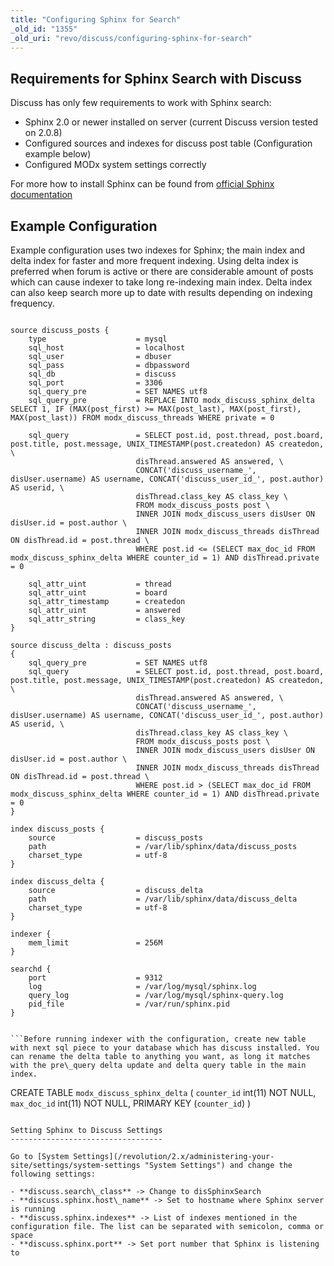 ```yaml
---
title: "Configuring Sphinx for Search"
_old_id: "1355"
_old_uri: "revo/discuss/configuring-sphinx-for-search"
---
```


Requirements for Sphinx Search with Discuss
-------------------------------------------

Discuss has only few requirements to work with Sphinx search:

- Sphinx 2.0 or newer installed on server (current Discuss version tested on 2.0.8)
- Configured sources and indexes for discuss post table (Configuration example below)
- Configured MODx system settings correctly

For more how to install Sphinx can be found from [official Sphinx documentation](http://sphinxsearch.com/docs/)

Example Configuration
---------------------

Example configuration uses two indexes for Sphinx; the main index and delta index for faster and more frequent indexing. Using delta index is preferred when forum is active or there are considerable amount of posts which can cause indexer to take long re-indexing main index. Delta index can also keep search more up to date with results depending on indexing frequency.

```

source discuss_posts {
    type                    = mysql
    sql_host                = localhost
    sql_user                = dbuser
    sql_pass                = dbpassword
    sql_db                  = discuss
    sql_port                = 3306
    sql_query_pre           = SET NAMES utf8
    sql_query_pre           = REPLACE INTO modx_discuss_sphinx_delta SELECT 1, IF (MAX(post_first) >= MAX(post_last), MAX(post_first), MAX(post_last)) FROM modx_discuss_threads WHERE private = 0

    sql_query               = SELECT post.id, post.thread, post.board, post.title, post.message, UNIX_TIMESTAMP(post.createdon) AS createdon, \
                            disThread.answered AS answered, \
                            CONCAT('discuss_username_', disUser.username) AS username, CONCAT('discuss_user_id_', post.author) AS userid, \
                            disThread.class_key AS class_key \
                            FROM modx_discuss_posts post \
                            INNER JOIN modx_discuss_users disUser ON disUser.id = post.author \
                            INNER JOIN modx_discuss_threads disThread ON disThread.id = post.thread \
                            WHERE post.id <= (SELECT max_doc_id FROM modx_discuss_sphinx_delta WHERE counter_id = 1) AND disThread.private = 0

    sql_attr_uint           = thread
    sql_attr_uint           = board
    sql_attr_timestamp      = createdon
    sql_attr_uint           = answered
    sql_attr_string         = class_key
}

source discuss_delta : discuss_posts
{
    sql_query_pre           = SET NAMES utf8
    sql_query               = SELECT post.id, post.thread, post.board, post.title, post.message, UNIX_TIMESTAMP(post.createdon) AS createdon, \
                            disThread.answered AS answered, \
                            CONCAT('discuss_username_', disUser.username) AS username, CONCAT('discuss_user_id_', post.author) AS userid, \
                            disThread.class_key AS class_key \
                            FROM modx_discuss_posts post \
                            INNER JOIN modx_discuss_users disUser ON disUser.id = post.author \
                            INNER JOIN modx_discuss_threads disThread ON disThread.id = post.thread \
                            WHERE post.id > (SELECT max_doc_id FROM modx_discuss_sphinx_delta WHERE counter_id = 1) AND disThread.private = 0
}

index discuss_posts {
    source                  = discuss_posts
    path                    = /var/lib/sphinx/data/discuss_posts
    charset_type            = utf-8
}

index discuss_delta {
    source                  = discuss_delta
    path                    = /var/lib/sphinx/data/discuss_delta
    charset_type            = utf-8
}

indexer {
    mem_limit               = 256M
}

searchd {
    port                    = 9312
    log                     = /var/log/mysql/sphinx.log
    query_log               = /var/log/mysql/sphinx-query.log
    pid_file                = /var/run/sphinx.pid
}


```Before running indexer with the configuration, create new table with next sql piece to your database which has discuss installed. You can rename the delta table to anything you want, as long it matches with the pre\_query delta update and delta query table in the main index.

```

CREATE TABLE `modx_discuss_sphinx_delta` (
  `counter_id` int(11) NOT NULL,
  `max_doc_id` int(11) NOT NULL,
  PRIMARY KEY (`counter_id`)
)

```You can read more about delta index updates and merging to main index from official documentation for [Delta Updates](http://sphinxsearch.com/docs/manual-2.0.8.html#delta-updates)

Setting Sphinx to Discuss Settings
----------------------------------

Go to [System Settings](/revolution/2.x/administering-your-site/settings/system-settings "System Settings") and change the following settings:

- **discuss.search\_class** -> Change to disSphinxSearch
- **discuss.sphinx.host\_name** -> Set to hostname where Sphinx server is running
- **discuss.sphinx.indexes** -> List of indexes mentioned in the configuration file. The list can be separated with semicolon, comma or space
- **discuss.sphinx.port** -> Set port number that Sphinx is listening to